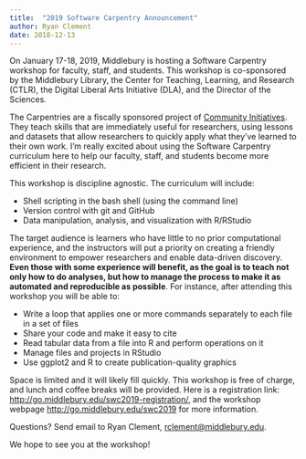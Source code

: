 ```yaml
---
title:  "2019 Software Carpentry Announcement"  
author: Ryan Clement
date: 2018-12-13
---
```


On January 17-18, 2019, Middlebury is hosting a Software Carpentry workshop for faculty, staff, and students. This workshop is co-sponsored by the Middlebury Library, the Center for Teaching, Learning, and Research (CTLR), the Digital Liberal Arts Initiative (DLA), and the Director of the Sciences.

The Carpentries are a fiscally sponsored project of [Community Initiatives](https://communityin.org/). They teach skills that are immediately useful for researchers, using lessons and datasets that allow researchers to quickly apply what they’ve learned to their own work. I’m really excited about using the Software Carpentry curriculum here to help our faculty, staff, and students become more efficient in their research.

This workshop is discipline agnostic. The curriculum will include:

* Shell scripting in the bash shell (using the command line)
* Version control with git and GitHub
* Data manipulation, analysis, and visualization with R/RStudio

The target audience is learners who have little to no prior computational experience, and the instructors will put a priority on creating a friendly environment to empower researchers and enable data-driven discovery. **Even those with some experience will benefit, as the goal is to teach not only how to do analyses, but how to manage the process to make it as automated and reproducible as possible**. For instance, after attending this workshop you will be able to:

* Write a loop that applies one or more commands separately to each file in a set of files
* Share your code and make it easy to cite
* Read tabular data from a file into R and perform operations on it
* Manage files and projects in RStudio
* Use ggplot2 and R to create publication-quality graphics

Space is limited and it will likely fill quickly. This workshop is free of charge, and lunch and coffee breaks will be provided. Here is a registration link: <http://go.middlebury.edu/swc2019-registration/>, and the workshop webpage <http://go.middlebury.edu/swc2019> for more information. 

Questions? Send email to Ryan Clement, <rclement@middlebury.edu>.

We hope to see you at the workshop!

